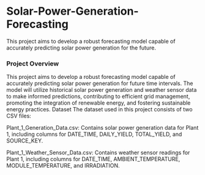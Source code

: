 # Solar-Power-Generation-Forecasting
This project aims to develop a robust forecasting model capable of accurately predicting solar power generation for the future.
### Project Overview
This project aims to develop a robust forecasting model capable of accurately predicting solar power generation for future time intervals. The model will utilize historical solar power generation and weather sensor data to make informed predictions, contributing to efficient grid management, promoting the integration of renewable energy, and fostering sustainable energy practices.
Dataset
The dataset used in this project consists of two CSV files:

Plant_1_Generation_Data.csv: Contains solar power generation data for Plant 1, including columns for DATE_TIME, DAILY_YIELD, TOTAL_YIELD, and SOURCE_KEY.

Plant_1_Weather_Sensor_Data.csv: Contains weather sensor readings for Plant 1, including columns for DATE_TIME, AMBIENT_TEMPERATURE, MODULE_TEMPERATURE, and IRRADIATION.
